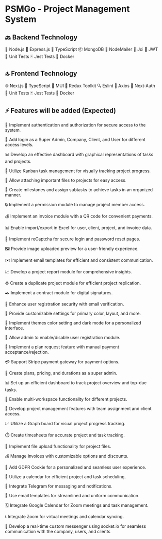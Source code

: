# PSMGo - Project Management System

## 🔙 Backend Technology
🔧 Node.js
🚀 Express.js
📜 TypeScript
📦 MongoDB
📧 NodeMailer
🔑 Joi
🔐 JWT
🧪 Unit Tests
🃏 Jest Tests
🐳 Docker

## 🔝 Frontend Technology
🌐 Next.js
📜 TypeScript
🎨 MUI
🔁 Redux Toolkit
🔍 Eslint
📡 Axios
🔐 Next-Auth
🧪 Unit Tests
🃏 Jest Tests
🐳 Docker

## ⚡️ Features will be added (Expected)

🔑 Implement authentication and authorization for secure access to the system.

👑 Add login as a Super Admin, Company, Client, and User for different access levels.

📊 Develop an effective dashboard with graphical representations of tasks and projects.

📌 Utilize Kanban task management for visually tracking project progress.

📎 Allow attaching important files to projects for easy access.

🎯 Create milestones and assign subtasks to achieve tasks in an organized manner.

🔒 Implement a permission module to manage project member access.

💰 Implement an invoice module with a QR code for convenient payments.

📊 Enable import/export in Excel for user, client, project, and invoice data.

🔐 Implement reCaptcha for secure login and password reset pages.

🖼️ Provide image uploaded preview for a user-friendly experience.

✉️ Implement email templates for efficient and consistent communication.

📈 Develop a project report module for comprehensive insights.

♻️ Create a duplicate project module for efficient project replication.

✒️ Implement a contract module for digital signatures.

📧 Enhance user registration security with email verification.

🎨 Provide customizable settings for primary color, layout, and more.

🎨 Implement themes color setting and dark mode for a personalized interface.

🚫 Allow admin to enable/disable user registration module.

💼 Implement a plan request feature with manual payment acceptance/rejection.

💳 Support Stripe payment gateway for payment options.

🤝 Create plans, pricing, and durations as a super admin.

📊 Set up an efficient dashboard to track project overview and top-due tasks.

🏢 Enable multi-workspace functionality for different projects.

📝 Develop project management features with team assignment and client access.

📈 Utilize a Graph board for visual project progress tracking.

⏱️ Create timesheets for accurate project and task tracking.

📂 Implement file upload functionality for project files.

💰 Manage invoices with customizable options and discounts.

🍪 Add GDPR Cookie for a personalized and seamless user experience.

📅 Utilize a calendar for efficient project and task scheduling.

📣 Integrate Telegram for messaging and notifications.

📧 Use email templates for streamlined and uniform communication.

🗓️ Integrate Google Calendar for Zoom meetings and task management.

📞 Integrate Zoom for virtual meetings and calendar syncing.

💬 Develop a real-time custom messenger using socket.io for seamless communication with the company, users, and clients.
